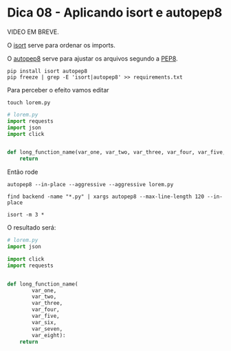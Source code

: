 # Dica 08 - Aplicando isort e autopep8

VIDEO EM BREVE.

O [isort](https://pycqa.github.io/isort/#installing-isort) serve para ordenar os imports.

O [autopep8](https://pypi.org/project/autopep8/) serve para ajustar os arquivos segundo a [PEP8](https://peps.python.org/pep-0008/).

```
pip install isort autopep8
pip freeze | grep -E 'isort|autopep8' >> requirements.txt
```

Para perceber o efeito vamos editar

```
touch lorem.py
```

```python
# lorem.py
import requests
import json
import click


def long_function_name(var_one, var_two, var_three, var_four, var_five, var_six, var_seven, var_eight):
    return
```

Então rode

```
autopep8 --in-place --aggressive --aggressive lorem.py

find backend -name "*.py" | xargs autopep8 --max-line-length 120 --in-place

isort -m 3 *
```

O resultado será:

```python
# lorem.py
import json

import click
import requests


def long_function_name(
        var_one,
        var_two,
        var_three,
        var_four,
        var_five,
        var_six,
        var_seven,
        var_eight):
    return
```

